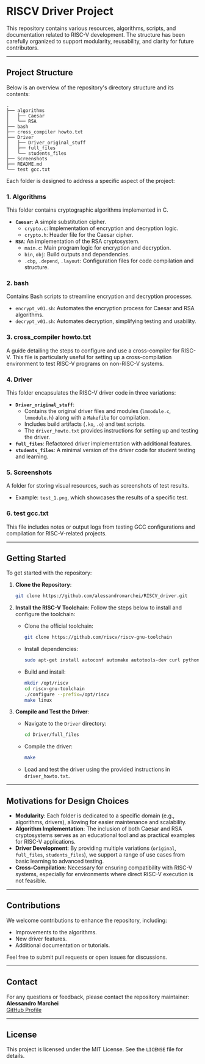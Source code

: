 
# RISCV Driver Project

This repository contains various resources, algorithms, scripts, and documentation related to RISC-V development. The structure has been carefully organized to support modularity, reusability, and clarity for future contributors.

---

## **Project Structure**

Below is an overview of the repository's directory structure and its contents:

```
.
├── algorithms
│   ├── Caesar
│   └── RSA
├── bash
├── cross_compiler howto.txt
├── Driver
│   ├── Driver_original_stuff
│   ├── full_files
│   └── students_files
├── Screenshots
├── README.md
└── test gcc.txt
```

Each folder is designed to address a specific aspect of the project:

### **1. Algorithms**
This folder contains cryptographic algorithms implemented in C. 
- **`Caesar`**: A simple substitution cipher.
  - `crypto.c`: Implementation of encryption and decryption logic.
  - `crypto.h`: Header file for the Caesar cipher.
- **`RSA`**: An implementation of the RSA cryptosystem.
  - `main.c`: Main program logic for encryption and decryption.
  - `bin`, `obj`: Build outputs and dependencies.
  - `.cbp`, `.depend`, `.layout`: Configuration files for code compilation and structure.

### **2. bash**
Contains Bash scripts to streamline encryption and decryption processes.
- `encrypt_v01.sh`: Automates the encryption process for Caesar and RSA algorithms.
- `decrypt_v01.sh`: Automates decryption, simplifying testing and usability.

### **3. cross_compiler howto.txt**
A guide detailing the steps to configure and use a cross-compiler for RISC-V. This file is particularly useful for setting up a cross-compilation environment to test RISC-V programs on non-RISC-V systems.

### **4. Driver**
This folder encapsulates the RISC-V driver code in three variations:
- **`Driver_original_stuff`**:
  - Contains the original driver files and modules (`lmmodule.c`, `lmmodule.h`) along with a `Makefile` for compilation.
  - Includes build artifacts (`.ko`, `.o`) and test scripts.
  - The `driver_howto.txt` provides instructions for setting up and testing the driver.
- **`full_files`**: Refactored driver implementation with additional features.
- **`students_files`**: A minimal version of the driver code for student testing and learning.

### **5. Screenshots**
A folder for storing visual resources, such as screenshots of test results.
- Example: `test_1.png`, which showcases the results of a specific test.

### **6. test gcc.txt**
This file includes notes or output logs from testing GCC configurations and compilation for RISC-V-related projects.

---

## **Getting Started**

To get started with the repository:

1. **Clone the Repository**:
   ```bash
   git clone https://github.com/alessandromarchei/RISCV_driver.git
   ```

2. **Install the RISC-V Toolchain**:
   Follow the steps below to install and configure the toolchain:
   - Clone the official toolchain:
     ```bash
     git clone https://github.com/riscv/riscv-gnu-toolchain
     ```
   - Install dependencies:
     ```bash
     sudo apt-get install autoconf automake autotools-dev curl python3 python3-pip libmpc-dev libmpfr-dev libgmp-dev gawk build-essential bison flex texinfo gperf libtool patchutils bc zlib1g-dev libexpat-dev ninja-build git cmake libglib2.0-dev
     ```
   - Build and install:
     ```bash
     mkdir /opt/riscv
     cd riscv-gnu-toolchain
     ./configure --prefix=/opt/riscv
     make linux
     ```

3. **Compile and Test the Driver**:
   - Navigate to the `Driver` directory:
     ```bash
     cd Driver/full_files
     ```
   - Compile the driver:
     ```bash
     make
     ```
   - Load and test the driver using the provided instructions in `driver_howto.txt`.

---

## **Motivations for Design Choices**

- **Modularity**: Each folder is dedicated to a specific domain (e.g., algorithms, drivers), allowing for easier maintenance and scalability.
- **Algorithm Implementation**: The inclusion of both Caesar and RSA cryptosystems serves as an educational tool and as practical examples for RISC-V applications.
- **Driver Development**: By providing multiple variations (`original`, `full_files`, `students_files`), we support a range of use cases from basic learning to advanced testing.
- **Cross-Compilation**: Necessary for ensuring compatibility with RISC-V systems, especially for environments where direct RISC-V execution is not feasible.

---

## **Contributions**

We welcome contributions to enhance the repository, including:
- Improvements to the algorithms.
- New driver features.
- Additional documentation or tutorials.

Feel free to submit pull requests or open issues for discussions.

---

## **Contact**

For any questions or feedback, please contact the repository maintainer:  
**Alessandro Marchei**  
[GitHub Profile](https://github.com/alessandromarchei)

---

## **License**

This project is licensed under the MIT License. See the `LICENSE` file for details.
